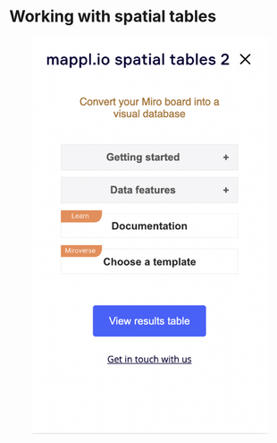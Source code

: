 # Working with spatial tables

<figure><img src=".gitbook/assets/Screen Shot 2023-03-29 at 8.31.42.png" alt="" style="Width: 200"><figcaption></figcaption></figure>
